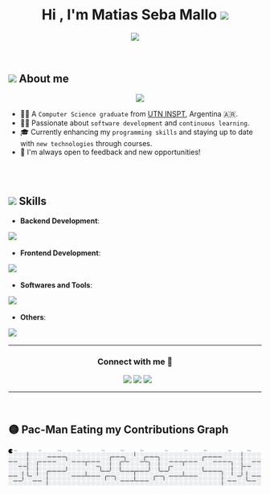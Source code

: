 <h1 align="center">Hi , I'm Matias Seba Mallo <img src="https://media.giphy.com/media/hvRJCLFzcasrR4ia7z/giphy.gif" width="35"></h1>
<p align="center">
  <a href="https://github.com/DenverCoder1/readme-typing-svg"><img src="https://readme-typing-svg.herokuapp.com?font=Time+New+Roman&color=%23C8BE25&size=25&center=true&vCenter=true&width=600&height=100&lines=Team+player+and+collaborative;Always+learning+and+growing;Driven+by+excellence;Results-oriented+with+proven+achievements;Adaptable+and+proactive;Based+in+Argentina;" /></a>
</p>

<br>

	
## <picture><img src = "https://github.com/7oSkaaa/7oSkaaa/blob/main/Images/about_me.gif?raw=true" width = 50px></picture> About me

<picture> <img align="right" src="https://github.com/7oSkaaa/7oSkaaa/blob/main/Images/Right_Side.gif?raw=true" width = 250px></picture>
<br>

- :student: A `Computer Science graduate` from [UTN INSPT](https://inspt.utn.edu.ar/), Argentina 🇦🇷.
- :technologist: Passionate about `software development` and `continuous learning`.
- :mortar_board: Currently enhancing my `programming skills` and staying up to date with `new technologies` through courses.
- :briefcase: I'm always open to feedback and new opportunities!

<br><br>

## <img src="https://media2.giphy.com/media/QssGEmpkyEOhBCb7e1/giphy.gif?cid=ecf05e47a0n3gi1bfqntqmob8g9aid1oyj2wr3ds3mg700bl&rid=giphy.gif" width ="25"><b> Skills</b>

<p align="center">

- **Backend Development**:

<a href="https://skillicons.dev">
    <img src="https://skillicons.dev/icons?i=nodejs,express,sequelize,jquery,cs,dotnet,java,spring,hibernate,r,clojure" />
</a>    
  
- **Frontend Development**:
  
<a href="https://skillicons.dev">
    <img src="https://skillicons.dev/icons?i=html,css,js,react,vite,bootstrap" />
</a>

- **Softwares and Tools**:
  
<a href="https://skillicons.dev">
    <img src="https://skillicons.dev/icons?i=git,github,postman,visualstudio,vscode,windows" />
</a>
    
- **Others**:

<a href="https://skillicons.dev">
    <img src="https://skillicons.dev/icons?i=npm,nginx,md,maven,mongodb,mysql,postgres,sqlite" />
</a>    

<br>

-----

<h3 align="center" >Connect with me 🤝 </h3>
<p align="center">
	<div align="center"  class="icons-social" style="margin-left: 10px;">
		<a href="https://www.linkedin.com/in/mat%C3%ADas-seba-mallo-159381261/" target="_blank"><img src="https://skillicons.dev/icons?i=linkedin" /></a>
 		<a href="mailto:3matias.sm@gmail.com" target="_blank"><img src="https://skillicons.dev/icons?i=gmail" /></a>
		<a href="https://github.com/D-Malex" target="_blank"><img src="https://skillicons.dev/icons?i=github" /></a>
	</div>
</p>
</div>

------

<br>

## 🟡 Pac-Man Eating my Contributions Graph
<picture>
  <source media="(prefers-color-scheme: dark)" srcset="https://raw.githubusercontent.com/D-Malex/D-Malex/output/pacman-contribution-graph-dark.svg">
  <source media="(prefers-color-scheme: light)" srcset="https://raw.githubusercontent.com/D-Malex/D-Malex/output/pacman-contribution-graph.svg">
  <img alt="pacman contribution graph" src="https://raw.githubusercontent.com/D-Malex/D-Malex/output/pacman-contribution-graph.svg">
</picture>

###
